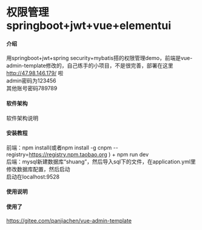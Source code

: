 # 权限管理 springboot+jwt+vue+elementui

#### 介绍
用springboot+jwt+spring security+mybatis搭的权限管理demo，前端是vue-admin-template修改的，自己练手的小项目，不是很完善，部署在这里 http://47.98.146.179/ 啦  
admin密码为123456  
其他账号密码789789

#### 软件架构
软件架构说明


#### 安装教程

前端：npm install(或者npm install -g cnpm --registry=https://registry.npm.taobao.org ) + npm run dev       
后端：mysql新建数据库“shuang”，然后导入sql下的文件，在application.yml里修改数据库配置，然后启动           
启动在localhost:9528

#### 使用说明


#### 使用了
https://gitee.com/panjiachen/vue-admin-template



